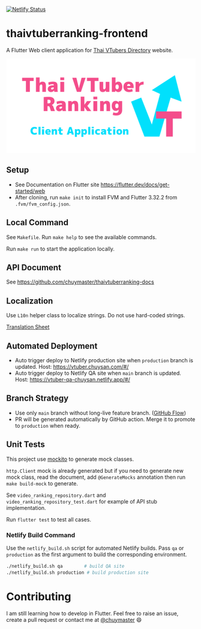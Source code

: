 [![Netlify Status](https://api.netlify.com/api/v1/badges/3f342da2-0855-4157-8aa3-985a78c1bf64/deploy-status)](https://app.netlify.com/sites/vtuber-chuysan/deploys)

# thaivtuberranking-frontend

A Flutter Web client application for [Thai VTubers Directory](https://vtuber.chuysan.com/) website.

![](docs/repository-open-graph.png)

## Setup

- See Documentation on Flutter site https://flutter.dev/docs/get-started/web
- After cloning, run `make init` to install FVM and Flutter 3.32.2 from `.fvm/fvm_config.json`.

## Local Command

See `Makefile`. Run `make help` to see the available commands.

Run `make run` to start the application locally.

## API Document

See https://github.com/chuymaster/thaivtuberranking-docs

## Localization

Use `L10n` helper class to localize strings. Do not use hard-coded strings.

[Translation Sheet](https://docs.google.com/spreadsheets/d/19jNewC37ThjRGWCsf2ZScjiJtmKtincxIK3l0F5XuGc/edit#gid=0)

## Automated Deployment

- Auto trigger deploy to Netlify production site when `production` branch is updated. Host: https://vtuber.chuysan.com/#/
- Auto trigger deploy to Netlify QA site when `main` branch is updated. Host: https://vtuber-qa-chuysan.netlify.app/#/

## Branch Strategy

- Use only `main` branch without long-live feature branch. ([GitHub Flow](https://www.flagship.io/git-branching-strategies/))
- PR will be generated automatically by GitHub action. Merge it to promote to `production` when ready.

## Unit Tests

This project use [mockito](https://pub.dev/packages/mockito) to generate mock classes.

`http.Client` mock is already generated but if you need to generate new mock class, read the document, add `@GenerateMocks` annotation then run `make build-mock` to generate.

See `video_ranking_repository.dart` and `video_ranking_repository_test.dart` for example of API stub implementation.

Run `flutter test` to test all cases.

### Netlify Build Command

Use the `netlify_build.sh` script for automated Netlify builds. Pass `qa` or
`production` as the first argument to build the corresponding environment.

```bash
./netlify_build.sh qa        # build QA site
./netlify_build.sh production # build production site
```

# Contributing

I am still learning how to develop in Flutter. Feel free to raise an issue, create a pull request or contact me at [@chuymaster](https://twitter.com/chuymaster) 😄
